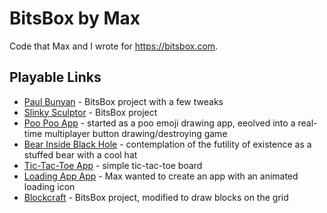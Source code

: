 # BitsBox by Max
Code that Max and I wrote for https://bitsbox.com.

## Playable Links

* [Paul Bunyan](https://bitsbox.com/run.html?nw0ea) - BitsBox project with a few tweaks
* [Slinky Sculptor](https://bitsbox.com/run.html?kmaov) - BitsBox project
* [Poo Poo App](https://bitsbox.com/run.html?wxd4u) - started as a poo emoji drawing app, eeolved into a real-time multiplayer button drawing/destroying game
* [Bear Inside Black Hole](https://bitsbox.com/run.html?aj1jc) - contemplation of the futility of existence as a stuffed bear with a cool hat
* [Tic-Tac-Toe App](https://bitsbox.com/run.html?ves3d) - simple tic-tac-toe board
* [Loading App App](https://bitsbox.com/run.html?ie8r7) - Max wanted to create an app with an animated loading icon
* [Blockcraft](https://bitsbox.com/run.html?i2rzb) - BitsBox project, modified to draw blocks on the grid